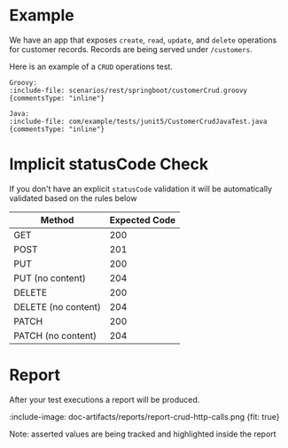 # Example

We have an app that exposes `create`, `read`, `update`, and `delete` operations for customer records. Records are being served 
under `/customers`.

Here is an example of a `CRUD` operations test.

```tabs
Groovy:
:include-file: scenarios/rest/springboot/customerCrud.groovy {commentsType: "inline"}

Java:
:include-file: com/example/tests/junit5/CustomerCrudJavaTest.java {commentsType: "inline"}
```

# Implicit statusCode Check 

If you don't have an explicit `statusCode` validation it will be automatically validated based on the rules below 

| Method             | Expected Code |
| ------------------ |---------------|
| GET                | 200           |
| POST               | 201           |
| PUT                | 200           |
| PUT (no content)   | 204           |
| DELETE             | 200           |
| DELETE (no content)| 204           |
| PATCH              | 200           |
| PATCH (no content) | 204           |

# Report

After your test executions a report will be produced.

:include-image: doc-artifacts/reports/report-crud-http-calls.png {fit: true}

Note: asserted values are being tracked and highlighted inside the report 
